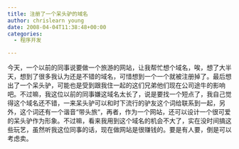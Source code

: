 ```yaml
---
title: 注册了一个呆头驴的域名
author: chrislearn young
date: 2008-04-04T11:38:48+00:00
categories:
  - 程序开发

---
```

今天，一个以前的同事说要做一个旅游的网站，让我帮忙想个域名，唉，想了大半天，想到了很多我认为还是不错的域名，可惜想到一个一个就被注册掉了。最后想出了一个呆头驴，可能也是受到跟我住一起的这们兄弟他们现在公司途牛的影响吧。不过嘛，我这位以前的同事嫌这域名太长了，说是要找一个短点了，我自己觉得这个域名还不错，一来呆头驴可以和时下流行的驴友这个词给联系到一起，另外，这个词还有一个谐音“带头旅“，再者，作为一个网站，还可以设计一个很可爱的呆头驴作为形象。不过嘛，看来我用到这个域名的机会不大了，实在没时间搞这些玩艺，虽然听我这位同事的话，现在做网站是很赚钱的。要是有人要，倒是可以考虑卖。